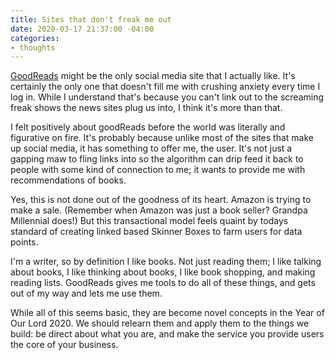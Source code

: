 ```yaml
---
title: Sites that don't freak me out
date: 2020-03-17 21:37:00 -04:00
categories:
- thoughts
---
```


[GoodReads](https://www.goodreads.com/user/show/10320888-josh-evans) might be the only social media site that I actually like. It's certainly the only one that doesn't fill me with crushing anxiety every time I log in. While I understand that's because you can't link out to the screaming freak shows the news sites plug us into, I think it's more than that. 

I felt positively about goodReads before the world was literally and figurative on fire. It's probably because unlike most of the sites that make up social media, it has something to offer me, the user.  It's not just a gapping maw to fling links into so the algorithm can drip feed it back to people with some kind of connection to me; it wants to provide me with recommendations of books.

Yes, this is not done out of the goodness of its heart.  Amazon is trying to make a sale. (Remember when Amazon was just a book seller? Grandpa Millennial does!) But this transactional model feels quaint by todays standard of creating linked based Skinner Boxes to farm users for data points. 

I'm a writer, so by definition I like books.  Not just reading them; I like talking about books, I like thinking about books, I like book shopping, and making reading lists. GoodReads gives me tools to do all of these things, and gets out of my way and lets me use them. 

While all of this seems basic, they are become novel concepts in the Year of Our Lord 2020. We should relearn them and apply them to the things we build: be direct about what you are, and make the service you provide users the core of your business. 
